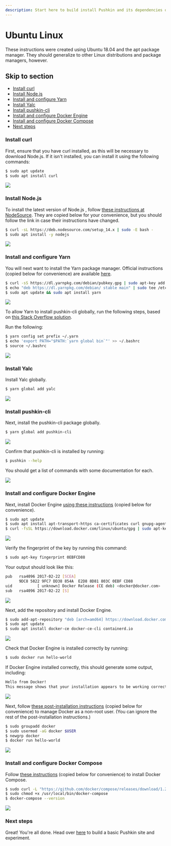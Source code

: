 ```yaml
---
description: Start here to build install Pushkin and its dependencies on Ubuntu Linux.
---
```


# Ubuntu Linux

These instructions were created using Ubuntu 18.04 and the apt package manager. They should generalize to other Linux distributions and package managers, however.

## Skip to section

* [Install curl](ubuntu-install.md#install-curl)
* [Install Node.js](ubuntu-install.md#install-nodejs)
* [Install and configure Yarn](ubuntu-install.md#install-and-configure-yarn)
* [Install Yalc](ubuntu-install.md#install-yalc)
* [Install pushkin-cli](ubuntu-install.md#install-pushkin-cli)
* [Install and configure Docker Engine](ubuntu-install.md#install-and-configure-docker-engine)
* [Install and configure Docker Compose](ubuntu-install.md#install-and-configure-docker-compose)
* [Next steps](ubuntu-install.md#next-steps)

### Install curl

First, ensure that you have curl installed, as this will be necessary to download Node.js. If it isn't installed, you can install it using the following commands:

```bash
$ sudo apt update
$ sudo apt install curl
```

![](../../.gitbook/assets/ubuntu1%20%281%29.gif)

### Install Node.js

To install the latest version of Node.js , follow [these instructions at NodeSource](https://github.com/nodesource/distributions/blob/master/README.md#installation-instructions). They are copied below for your convenience, but you should follow the link in case their instructions have changed.

```bash
$ curl -sL https://deb.nodesource.com/setup_14.x | sudo -E bash -
$ sudo apt install -y nodejs
```

![](../../.gitbook/assets/ubuntu2%20%281%29.gif)

### Install and configure Yarn

You will next want to install the Yarn package manager. Official instructions \(copied below for convenience\) are available [here](https://classic.yarnpkg.com/en/docs/install/#debian-stable).

```bash
$ curl -sS https://dl.yarnpkg.com/debian/pubkey.gpg | sudo apt-key add -
$ echo "deb https://dl.yarnpkg.com/debian/ stable main" | sudo tee /etc/apt/sources.list.d/yarn.list
$ sudo apt update && sudo apt install yarn
```

![](../../.gitbook/assets/ubuntu3%20%281%29.gif)

To allow Yarn to install pushkin-cli globally, run the following steps, based on [this Stack Overflow solution](https://stackoverflow.com/questions/40317578/yarn-global-command-not-working/53879534#53879534).

Run the following:

```bash
$ yarn config set prefix ~/.yarn
$ echo 'export PATH="$PATH:`yarn global bin`"' >> ~/.bashrc
$ source ~/.bashrc
```

![](../../.gitbook/assets/ubuntu4%20%281%29.gif)

### Install Yalc

Install Yalc globally.

```bash
$ yarn global add yalc
```

![](https://github.com/pushkin-consortium/pushkin/tree/ed8e59c86dfdd71e3662583683010b92cb95b39d/docs-gitbook/.gitbook/assets/ubuntu13.gif)

### Install pushkin-cli

Next, install the pushkin-cli package globally.

```bash
$ yarn global add pushkin-cli
```

![](../../.gitbook/assets/ubuntu5%20%281%29.gif)

Confirm that pushkin-cli is installed by running:

```bash
$ pushkin --help
```

You should get a list of commands with some documentation for each.

![](../../.gitbook/assets/ubuntu6%20%281%29.gif)

### Install and configure Docker Engine

Next, install Docker Engine [using these instructions](https://docs.docker.com/engine/install/ubuntu/) \(copied below for convenience\).

```bash
$ sudo apt update
$ sudo apt install apt-transport-https ca-certificates curl gnupg-agent software-properties-common
$ curl -fsSL https://download.docker.com/linux/ubuntu/gpg | sudo apt-key add -
```

![](../../.gitbook/assets/ubuntu7%20%281%29.gif)

Verify the fingerprint of the key by running this command:

```bash
$ sudo apt-key fingerprint 0EBFCD88
```

Your output should look like this:

```bash
pub   rsa4096 2017-02-22 [SCEA]
      9DC8 5822 9FC7 DD38 854A  E2D8 8D81 803C 0EBF CD88
uid           [ unknown] Docker Release (CE deb) <docker@docker.com>
sub   rsa4096 2017-02-22 [S]
```

![](../../.gitbook/assets/ubuntu8%20%281%29.gif)

Next, add the repository and install Docker Engine.

```bash
$ sudo add-apt-repository "deb [arch=amd64] https://download.docker.com/linux/ubuntu $(lsb_release -cs) stable"
$ sudo apt update
$ sudo apt install docker-ce docker-ce-cli containerd.io
```

![](../../.gitbook/assets/ubuntu9%20%281%29.gif)

Check that Docker Engine is installed correctly by running:

```bash
$ sudo docker run hello-world
```

If Docker Engine installed correctly, this should generate some output, including:

```bash
Hello from Docker!
This message shows that your installation appears to be working correctly.
```

![](../../.gitbook/assets/ubuntu10%20%281%29.gif)

Next, follow [these post-installation instructions](https://docs.docker.com/engine/install/linux-postinstall/#manage-docker-as-a-non-root-user) \(copied below for convenience\) to manage Docker as a non-root user. \(You can ignore the rest of the post-installation instructions.\)

```bash
$ sudo groupadd docker
$ sudo usermod -aG docker $USER
$ newgrp docker 
$ docker run hello-world
```

![](../../.gitbook/assets/ubuntu11%20%281%29.gif)

### Install and configure Docker Compose

Follow [these instructions](https://docs.docker.com/compose/install/#install-compose-on-linux-systems) \(copied below for convenience\) to install Docker Compose.

```bash
$ sudo curl -L "https://github.com/docker/compose/releases/download/1.26.2/docker-compose-$(uname -s)-$(uname -m)" -o /usr/local/bin/docker-compose
$ sudo chmod +x /usr/local/bin/docker-compose
$ docker-compose --version
```

![](../../.gitbook/assets/ubuntu12%20%281%29.gif)

### Next steps

Great! You're all done. Head over [here](../quickstart.md) to build a basic Pushkin site and experiment.

